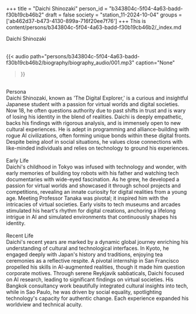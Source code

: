 +++
title = "Daichi Shinozaki"
person_id = "b343804c-5f04-4a63-badd-f30b19cb46b2"
draft = false
society = "station_11-2024-10-04"
groups = ['ab462d37-b473-4130-899a-716f20ee7f76']
+++
This is content/persons/b343804c-5f04-4a63-badd-f30b19cb46b2/_index.md

<script>
(function() {
    const personId = "b343804c-5f04-4a63-badd-f30b19cb46b2";
    const societyId = "station_11-2024-10-04";

    // Set the selected person and society in localStorage
    localStorage.setItem('selectedPerson', personId);
    localStorage.setItem('selectedSociety', societyId);

    // Automatically set the dropdowns based on this person's data
    const societySelect = document.getElementById('society-select');
    const personSelect = document.getElementById('person-select');

    if (societySelect) {
    societySelect.value = societyId;
    }
    if (personSelect) {
    personSelect.value = personId;
    }
})();
</script><div class="h1_1_right">Daichi Shinozaki</div><br>
{{< audio
    path="persons/b343804c-5f04-4a63-badd-f30b19cb46b2/biography/biography_audio/001.mp3" 
    caption="None"
>}}
<br>
<div class="h2">Persona</div><div class="plain">Daichi Shinozaki, known as 'The Digital Explorer,' is a curious and insightful Japanese student with a passion for virtual worlds and digital societies. Now 18, he often questions authority due to past shifts in trust and is wary of losing his identity in the blend of realities. Daichi is deeply empathetic, backs his findings with rigorous analysis, and is immensely open to new cultural experiences. He is adept in programming and alliance-building with rogue AI civilizations, often forming unique bonds within these digital fronts. Despite being aloof in social situations, he values close connections with like-minded individuals and relies on technology to ground his experiences.</div><br>
<div class="h2">Early Life</div><div class="plain">Daichi's childhood in Tokyo was infused with technology and wonder, with early memories of building toy robots with his father and watching tech documentaries with wide-eyed fascination. As he grew, he developed a passion for virtual worlds and showcased it through school projects and competitions, revealing an innate curiosity for digital realities from a young age. Meeting Professor Tanaka was pivotal; it inspired him with the intricacies of virtual societies. Early visits to tech museums and arcades stimulated his heart's rhythm for digital creations, anchoring a lifelong intrigue in AI and simulated environments that continuously shapes his identity.</div><br>
<div class="h2">Recent Life</div><div class="plain">Daichi's recent years are marked by a dynamic global journey enriching his understanding of cultural and technological interfaces. In Kyoto, he engaged deeply with Japan's history and traditions, enjoying tea ceremonies as a reflective respite. A pivotal internship in San Francisco propelled his skills in AI-augmented realities, though it made him question corporate motives. Through serene Reykjavik sabbaticals, Daichi focused on AI research, leading to significant findings on virtual societies. His Bangkok consultancy work beautifully integrated cultural insights into tech, while in Sao Paulo, he was driven by social equality, spotlighting technology's capacity for authentic change. Each experience expanded his worldview and technical acuity.</div><br>
